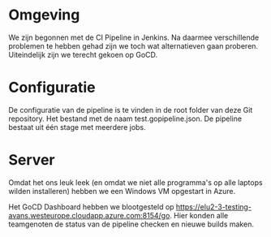 # Omgeving

We zijn begonnen met de CI Pipeline in Jenkins. Na daarmee verschillende problemen te hebben gehad zijn we toch wat alternatieven gaan proberen. 
Uiteindelijk zijn we terecht gekoen op GoCD. 

# Configuratie

De configuratie van de pipeline is te vinden in de root folder van deze Git repository. Het bestand met de naam test.gopipeline.json.
De pipeline bestaat uit één stage met meerdere jobs. 

# Server

Omdat het ons leuk leek (en omdat we niet alle programma's op alle laptops wilden installeren) hebben we een Windows VM opgestart in Azure.

Het GoCD Dashboard hebben we blootgesteld op https://elu2-3-testing-avans.westeurope.cloudapp.azure.com:8154/go.
Hier konden alle teamgenoten de status van de pipeline checken en nieuwe builds maken.  